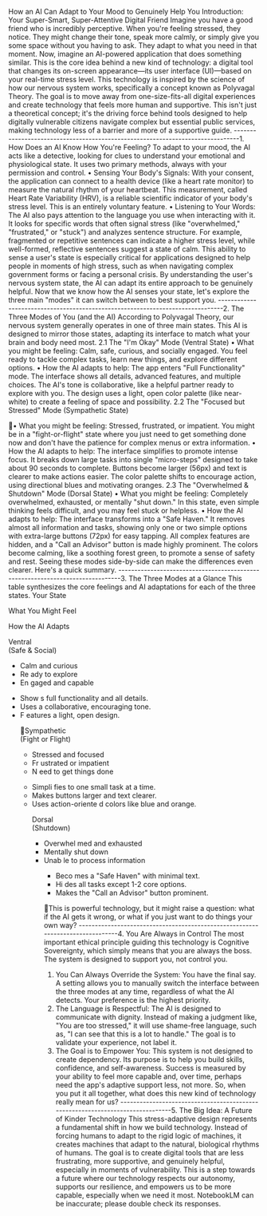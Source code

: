How an AI Can Adapt to Your Mood to Genuinely Help You
Introduction: Your Super-Smart, Super-Attentive Digital Friend
Imagine you have a good friend who is incredibly perceptive. When you're feeling stressed, they
notice. They might change their tone, speak more calmly, or simply give you some space without you
having to ask. They adapt to what you need in that moment.
Now, imagine an AI-powered application that does something similar. This is the core idea behind a
new kind of technology: a digital tool that changes its on-screen appearance—its user interface
(UI)—based on your real-time stress level. This technology is inspired by the science of how our
nervous system works, specifically a concept known as Polyvagal Theory. The goal is to move
away from one-size-fits-all digital experiences and create technology that feels more human and
supportive. This isn't just a theoretical concept; it's the driving force behind tools designed to help
digitally vulnerable citizens navigate complex but essential public services, making technology less
of a barrier and more of a supportive guide.
-------------------------------------------------------------------------------1. How Does an AI Know How You're Feeling?
To adapt to your mood, the AI acts like a detective, looking for clues to understand your emotional
and physiological state. It uses two primary methods, always with your permission and control.
• Sensing Your Body's Signals: With your consent, the application can connect to a health device
(like a heart rate monitor) to measure the natural rhythm of your heartbeat. This measurement,
called Heart Rate Variability (HRV), is a reliable scientific indicator of your body's stress level. This
is an entirely voluntary feature.
• Listening to Your Words: The AI also pays attention to the language you use when interacting
with it. It looks for specific words that often signal stress (like "overwhelmed," "frustrated," or "stuck")
and analyzes sentence structure. For example, fragmented or repetitive sentences can indicate a
higher stress level, while well-formed, reflective sentences suggest a state of calm.
This ability to sense a user's state is especially critical for applications designed to help people in
moments of high stress, such as when navigating complex government forms or facing a personal
crisis. By understanding the user's nervous system state, the AI can adapt its entire approach to be
genuinely helpful.
Now that we know how the AI senses your state, let's explore the three main "modes" it can switch
between to best support you.
-------------------------------------------------------------------------------2. The Three Modes of You (and the AI)
According to Polyvagal Theory, our nervous system generally operates in one of three main states.
This AI is designed to mirror those states, adapting its interface to match what your brain and body
need most.
2.1 The "I'm Okay" Mode (Ventral State)
• What you might be feeling: Calm, safe, curious, and socially engaged. You feel ready to tackle
complex tasks, learn new things, and explore different options.
• How the AI adapts to help: The app enters "Full Functionality" mode. The interface shows all
details, advanced features, and multiple choices. The AI's tone is collaborative, like a helpful partner
ready to explore with you. The design uses a light, open color palette (like near-white) to create a
feeling of space and possibility.
2.2 The "Focused but Stressed" Mode (Sympathetic State)

• What you might be feeling: Stressed, frustrated, or impatient. You might be in a "fight-or-flight"
state where you just need to get something done now and don't have the patience for complex
menus or extra information.
• How the AI adapts to help: The interface simplifies to promote intense focus. It breaks down large
tasks into single "micro-steps" designed to take about 90 seconds to complete. Buttons become
larger (56px) and text is clearer to make actions easier. The color palette shifts to encourage action,
using directional blues and motivating oranges.
2.3 The "Overwhelmed & Shutdown" Mode (Dorsal State)
• What you might be feeling: Completely overwhelmed, exhausted, or mentally "shut down." In this
state, even simple thinking feels difficult, and you may feel stuck or helpless.
• How the AI adapts to help: The interface transforms into a "Safe Haven." It removes almost all
information and tasks, showing only one or two simple options with extra-large buttons (72px) for
easy tapping. All complex features are hidden, and a "Call an Advisor" button is made highly
prominent. The colors become calming, like a soothing forest green, to promote a sense of safety
and rest.
Seeing these modes side-by-side can make the differences even clearer. Here's a quick summary.
-------------------------------------------------------------------------------3. The Three Modes at a Glance
This table synthesizes the core feelings and AI adaptations for each of the three states.
Your State

What You Might
Feel

How the AI
Adapts

Ventral <br> (Safe &
Social)

<ul><li>Calm and
curious</li><li>Re
ady to
explore</li><li>En
gaged and
capable</li></ul>

<ul><li>Show
s full
functionality
and all
details.</li><li
>Uses a
collaborative,
encouraging
tone.</li><li>F
eatures a
light, open
design.</li></
ul>

Sympathetic <br> (Fight
or Flight)

<ul><li>Stressed
and
focused</li><li>Fr
ustrated or
impatient</li><li>N
eed to get things
done</li></ul>

<ul><li>Simpli
fies to one
small task at a
time.</li><li>
Makes
buttons larger
and text
clearer.</li><li
>Uses
action-oriente
d colors like
blue and
orange.</li></
ul>

Dorsal <br> (Shutdown)

<ul><li>Overwhel
med and
exhausted</li><li>
Mentally shut
down</li><li>Unab
le to process
information</li></u
l>

<ul><li>Beco
mes a "Safe
Haven" with
minimal
text.</li><li>Hi
des all tasks
except 1-2
core
options.</li><li
>Makes the
"Call an
Advisor"
button
prominent.</li
></ul>

This is powerful technology, but it might raise a question: what if the AI gets it wrong, or what if you
just want to do things your own way?
-------------------------------------------------------------------------------4. You Are Always in Control
The most important ethical principle guiding this technology is Cognitive Sovereignty, which simply
means that you are always the boss. The system is designed to support you, not control you.
1. You Can Always Override the System: You have the final say. A setting allows you to manually
switch the interface between the three modes at any time, regardless of what the AI detects. Your
preference is the highest priority.
2. The Language is Respectful: The AI is designed to communicate with dignity. Instead of making
a judgment like, "You are too stressed," it will use shame-free language, such as, "I can see that this
is a lot to handle." The goal is to validate your experience, not label it.
3. The Goal is to Empower You: This system is not designed to create dependency. Its purpose is
to help you build skills, confidence, and self-awareness. Success is measured by your ability to feel
more capable and, over time, perhaps need the app's adaptive support less, not more.
So, when you put it all together, what does this new kind of technology really mean for us?
-------------------------------------------------------------------------------5. The Big Idea: A Future of Kinder Technology
This stress-adaptive design represents a fundamental shift in how we build technology. Instead of
forcing humans to adapt to the rigid logic of machines, it creates machines that adapt to the natural,
biological rhythms of humans. The goal is to create digital tools that are less frustrating, more
supportive, and genuinely helpful, especially in moments of vulnerability. This is a step towards a
future where our technology respects our autonomy, supports our resilience, and empowers us to be
more capable, especially when we need it most.
NotebookLM can be inaccurate; please double check its responses.

